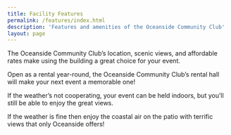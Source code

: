 ```yaml
---
title: Facility Features
permalink: /features/index.html
description: 'Features and amenities of the Oceanside Community Club'
layout: page
---
```


The Oceanside Community Club’s location, scenic views, and affordable rates make using the building a great choice for your event.

Open as a rental year-round, the Oceanside Community Club’s rental hall will make your next event a memorable one! 

If the weather’s not cooperating, your event can be held indoors, but you’ll still be able to enjoy the great views.

If the weather is fine then enjoy the coastal air on the patio with terrific views that only Oceanside offers!

